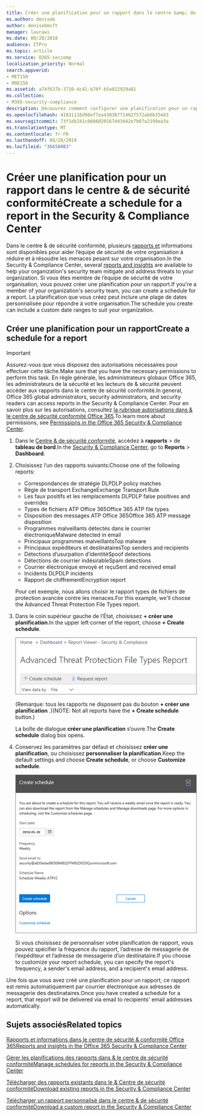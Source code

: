```yaml
---
title: Créer une planification pour un rapport dans le centre &amp; de sécurité conformité
ms.author: deniseb
author: denisebmsft
manager: laurawi
ms.date: 08/28/2018
audience: ITPro
ms.topic: article
ms.service: O365-seccomp
localization_priority: Normal
search.appverid:
- MET150
- MOE150
ms.assetid: a74f637b-3710-4c41-b70f-b5a812929a81
ms.collection:
- M365-security-compliance
description: Découvrez comment configurer une planification pour un rapport dans le centre de sécurité &amp; conformité.
ms.openlocfilehash: 41831116d98ef7ea430387f1402f572ab6b35443
ms.sourcegitcommit: 73f1db241c0686020167d43442e7b07a2199ea3a
ms.translationtype: MT
ms.contentlocale: fr-FR
ms.lasthandoff: 08/28/2019
ms.locfileid: "36658083"
---
```

# <a name="create-a-schedule-for-a-report-in-the-security-amp-compliance-center"></a><span data-ttu-id="02dfe-103">Créer une planification pour un rapport dans le centre &amp; de sécurité conformité</span><span class="sxs-lookup"><span data-stu-id="02dfe-103">Create a schedule for a report in the Security &amp; Compliance Center</span></span>

<span data-ttu-id="02dfe-104">Dans le centre &amp; de sécurité conformité, plusieurs [rapports et](reports-and-insights-in-security-and-compliance.md) informations sont disponibles pour aider l’équipe de sécurité de votre organisation à réduire et à résoudre les menaces pesant sur votre organisation.</span><span class="sxs-lookup"><span data-stu-id="02dfe-104">In the Security &amp; Compliance Center, several [reports and insights](reports-and-insights-in-security-and-compliance.md) are available to help your organization's security team mitigate and address threats to your organization.</span></span> <span data-ttu-id="02dfe-105">Si vous êtes membre de l’équipe de sécurité de votre organisation, vous pouvez créer une planification pour un rapport.</span><span class="sxs-lookup"><span data-stu-id="02dfe-105">If you're a member of your organization's security team, you can create a schedule for a report.</span></span> <span data-ttu-id="02dfe-106">La planification que vous créez peut inclure une plage de dates personnalisée pour répondre à votre organisation.</span><span class="sxs-lookup"><span data-stu-id="02dfe-106">The schedule you create can include a custom date ranges to suit your organization.</span></span> 
  
## <a name="create-a-schedule-for-a-report"></a><span data-ttu-id="02dfe-107">Créer une planification pour un rapport</span><span class="sxs-lookup"><span data-stu-id="02dfe-107">Create a schedule for a report</span></span>

> [!IMPORTANT]
> <span data-ttu-id="02dfe-108">Assurez-vous que vous disposez des autorisations nécessaires pour effectuer cette tâche.</span><span class="sxs-lookup"><span data-stu-id="02dfe-108">Make sure that you have the necessary permissions to perform this task.</span></span> <span data-ttu-id="02dfe-109">En règle générale, les administrateurs globaux Office 365, les administrateurs de la sécurité et les lecteurs de &amp; sécurité peuvent accéder aux rapports dans le centre de sécurité conformité.</span><span class="sxs-lookup"><span data-stu-id="02dfe-109">In general, Office 365 global administrators, security administrators, and security readers can access reports in the Security &amp; Compliance Center.</span></span> <span data-ttu-id="02dfe-110">Pour en savoir plus sur les autorisations, consultez [la rubrique autorisations dans &amp; le centre de sécurité conformité Office 365](permissions-in-the-security-and-compliance-center.md).</span><span class="sxs-lookup"><span data-stu-id="02dfe-110">To learn more about permissions, see [Permissions in the Office 365 Security &amp; Compliance Center](permissions-in-the-security-and-compliance-center.md).</span></span>
  
1. <span data-ttu-id="02dfe-111">Dans le [Centre &amp; de sécurité conformité](https://protection.office.com), accédez à **rapports** \> de **tableau de bord**.</span><span class="sxs-lookup"><span data-stu-id="02dfe-111">In the [Security &amp; Compliance Center](https://protection.office.com), go to **Reports** \> **Dashboard**.</span></span>
    
2. <span data-ttu-id="02dfe-112">Choisissez l’un des rapports suivants:</span><span class="sxs-lookup"><span data-stu-id="02dfe-112">Choose one of the following reports:</span></span> 

    - <span data-ttu-id="02dfe-113">Correspondances de stratégie DLP</span><span class="sxs-lookup"><span data-stu-id="02dfe-113">DLP policy matches</span></span>
    - <span data-ttu-id="02dfe-114">Règle de transport Exchange</span><span class="sxs-lookup"><span data-stu-id="02dfe-114">Exchange Transport Rule</span></span>
    - <span data-ttu-id="02dfe-115">Les faux positifs et les remplacements DLP</span><span class="sxs-lookup"><span data-stu-id="02dfe-115">DLP false positives and overrides</span></span>
    - <span data-ttu-id="02dfe-116">Types de fichiers ATP Office 365</span><span class="sxs-lookup"><span data-stu-id="02dfe-116">Office 365 ATP file types</span></span>
    - <span data-ttu-id="02dfe-117">Disposition des messages ATP Office 365</span><span class="sxs-lookup"><span data-stu-id="02dfe-117">Office 365 ATP message disposition</span></span>
    - <span data-ttu-id="02dfe-118">Programmes malveillants détectés dans le courrier électronique</span><span class="sxs-lookup"><span data-stu-id="02dfe-118">Malware detected in email</span></span>
    - <span data-ttu-id="02dfe-119">Principaux programmes malveillants</span><span class="sxs-lookup"><span data-stu-id="02dfe-119">Top malware</span></span>
    - <span data-ttu-id="02dfe-120">Principaux expéditeurs et destinataires</span><span class="sxs-lookup"><span data-stu-id="02dfe-120">Top senders and recipients</span></span>
    - <span data-ttu-id="02dfe-121">Détections d’usurpation d’identité</span><span class="sxs-lookup"><span data-stu-id="02dfe-121">Spoof detections</span></span>
    - <span data-ttu-id="02dfe-122">Détections de courrier indésirable</span><span class="sxs-lookup"><span data-stu-id="02dfe-122">Spam detections</span></span>
    - <span data-ttu-id="02dfe-123">Courrier électronique envoyé et reçu</span><span class="sxs-lookup"><span data-stu-id="02dfe-123">Sent and received email</span></span>
    - <span data-ttu-id="02dfe-124">Incidents DLP</span><span class="sxs-lookup"><span data-stu-id="02dfe-124">DLP incidents</span></span>
    - <span data-ttu-id="02dfe-125">Rapport de chiffrement</span><span class="sxs-lookup"><span data-stu-id="02dfe-125">Encryption report</span></span>

    <span data-ttu-id="02dfe-126">Pour cet exemple, nous allons choisir le rapport types de fichiers de protection avancée contre les menaces.</span><span class="sxs-lookup"><span data-stu-id="02dfe-126">For this example, we'll choose the Advanced Threat Protection File Types report.</span></span>
    
3. <span data-ttu-id="02dfe-127">Dans le coin supérieur gauche de l’État, choisissez **+ créer une planification**.</span><span class="sxs-lookup"><span data-stu-id="02dfe-127">In the upper left corner of the report, choose **+ Create schedule**.</span></span> 
    
    ![Créer une planification](media/atpfiletypes-createschedule.png)

    <span data-ttu-id="02dfe-129">(Remarque: tous les rapports ne disposent pas du bouton **+ créer une planification** .)</span><span class="sxs-lookup"><span data-stu-id="02dfe-129">(NOTE: Not all reports have the **+ Create schedule** button.)</span></span>
  
    <span data-ttu-id="02dfe-130">La boîte de dialogue **créer une planification** s’ouvre.</span><span class="sxs-lookup"><span data-stu-id="02dfe-130">The **Create schedule** dialog box opens.</span></span> 
    
4. <span data-ttu-id="02dfe-131">Conservez les paramètres par défaut et choisissez **créer une planification**, ou choisissez **personnaliser la planification**.</span><span class="sxs-lookup"><span data-stu-id="02dfe-131">Keep the default settings and choose **Create schedule**, or choose **Customize schedule**.</span></span>
    
    ![Vous pouvez utiliser les paramètres par défaut ou personnaliser une planification de rapport](media/04fac327-8f73-4711-8319-58c11880fd96.png)
  
    <span data-ttu-id="02dfe-133">Si vous choisissez de personnaliser votre planification de rapport, vous pouvez spécifier la fréquence du rapport, l’adresse de messagerie de l’expéditeur et l’adresse de messagerie d’un destinataire.</span><span class="sxs-lookup"><span data-stu-id="02dfe-133">If you choose to customize your report schedule, you can specify the report's frequency, a sender's email address, and a recipient's email address.</span></span> 
    
<span data-ttu-id="02dfe-134">Une fois que vous avez créé une planification pour un rapport, ce rapport est remis automatiquement par courrier électronique aux adresses de messagerie des destinataires.</span><span class="sxs-lookup"><span data-stu-id="02dfe-134">Once you have created a schedule for a report, that report will be delivered via email to recipients' email addresses automatically.</span></span> 
  
## <a name="related-topics"></a><span data-ttu-id="02dfe-135">Sujets associés</span><span class="sxs-lookup"><span data-stu-id="02dfe-135">Related topics</span></span>

[<span data-ttu-id="02dfe-136">Rapports et informations dans le centre de sécurité &amp; conformité Office 365</span><span class="sxs-lookup"><span data-stu-id="02dfe-136">Reports and insights in the Office 365 Security &amp; Compliance Center</span></span>](reports-and-insights-in-security-and-compliance.md)
  
[<span data-ttu-id="02dfe-137">Gérer les planifications des rapports dans &amp; le centre de sécurité conformité</span><span class="sxs-lookup"><span data-stu-id="02dfe-137">Manage schedules for reports in the Security &amp; Compliance Center</span></span>](manage-schedules-for-multiple-reports.md)
  
[<span data-ttu-id="02dfe-138">Télécharger des rapports existants dans le &amp; Centre de sécurité conformité</span><span class="sxs-lookup"><span data-stu-id="02dfe-138">Download existing reports in the Security &amp; Compliance Center</span></span>](download-existing-reports.md)
  
[<span data-ttu-id="02dfe-139">Télécharger un rapport personnalisé dans le centre &amp; de sécurité conformité</span><span class="sxs-lookup"><span data-stu-id="02dfe-139">Download a custom report in the Security &amp; Compliance Center</span></span>](set-up-and-download-a-custom-report.md)
  

